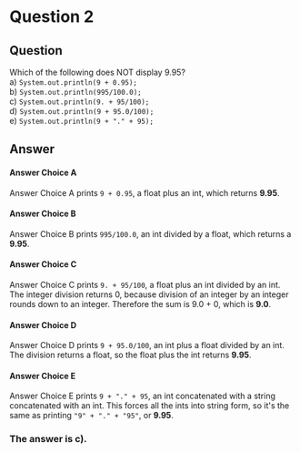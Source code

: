 # Question 2
## Question
Which of the following does NOT display 9.95?  
a) `System.out.println(9 + 0.95);`  
b) `System.out.println(995/100.0);`  
c) `System.out.println(9. + 95/100);`  
d) `System.out.println(9 + 95.0/100);`  
e) `System.out.println(9 + "." + 95);`  
## Answer
#### Answer Choice A
Answer Choice A prints `9 + 0.95`, a float plus an int, which returns **9.95**.

#### Answer Choice B
Answer Choice B prints `995/100.0`, an int divided by a float, which returns a **9.95**.

#### Answer Choice C
Answer Choice C prints `9. + 95/100`, a float plus an int divided by an int. The integer division returns 0, because division of an integer by an integer rounds down to an integer. Therefore the sum is 9.0 + 0, which is **9.0**.

#### Answer Choice D
Answer Choice D prints `9 + 95.0/100`, an int plus a float divided by an int. The division returns a float, so the float plus the int returns **9.95**.

#### Answer Choice E
Answer Choice E prints `9 + "." + 95`, an int concatenated with a string concatenated with an int. This forces all the ints into string form, so it's the same as printing `"9" + "." + "95"`, or **9.95**.

### **The answer is c)**.